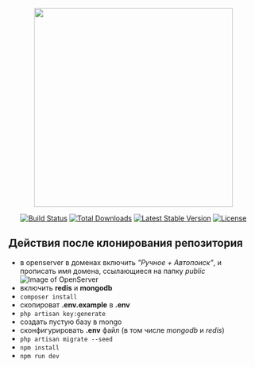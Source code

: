 <p align="center"><img src="https://res.cloudinary.com/dtfbvvkyp/image/upload/v1566331377/laravel-logolockup-cmyk-red.svg" width="400"></p>

<p align="center">
<a href="https://travis-ci.org/laravel/framework"><img src="https://travis-ci.org/laravel/framework.svg" alt="Build Status"></a>
<a href="https://packagist.org/packages/laravel/framework"><img src="https://poser.pugx.org/laravel/framework/d/total.svg" alt="Total Downloads"></a>
<a href="https://packagist.org/packages/laravel/framework"><img src="https://poser.pugx.org/laravel/framework/v/stable.svg" alt="Latest Stable Version"></a>
<a href="https://packagist.org/packages/laravel/framework"><img src="https://poser.pugx.org/laravel/framework/license.svg" alt="License"></a>
</p>

## Действия после клонирования репозитория

- в openserver в доменах включить *"Ручное + Автопоиск"*, и прописать имя домена, ссылающиеся на папку *public*
![Image of OpenServer](https://sun9-49.userapi.com/4jqBIgXiNmWDzVZ5_2eGF-bsHKPtzFnUPDtncw/6p-lKdD1DXk.jpg)
- включить **redis** и **mongodb**
- ```composer install```
- скопироват **.env.example** в **.env**
- ```php artisan key:generate```
- создать пустую базу в mongo
- сконфигурировать **.env** файл (в том числе *mongodb* и *redis*)
- ```php artisan migrate --seed```
- ```npm install```
- ```npm run dev```

